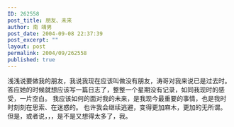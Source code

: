 ```yaml
---
ID: 262558
post_title: 朋友、未来
author: 南 靖男
post_date: 2004-09-08 22:37:39
post_excerpt: ""
layout: post
permalink: 2004/09/262558
published: true
---
```

浅浅说要做我的朋友，我说我现在应该叫做没有朋友，涛哥对我来说已是过去时。
答应她的时候就想应该写一篇日志了，整整一个星期没有记录，如同我现时的感受，一片空白。
我应该如何的面对我的未来，是我现今最重要的事情，也是我时时刻刻在思索、在迷惑的。
也许我会继续逃避，变得更加麻木，更加的无所谓。
但是，或者说，，，是不是又想得太多了，我。